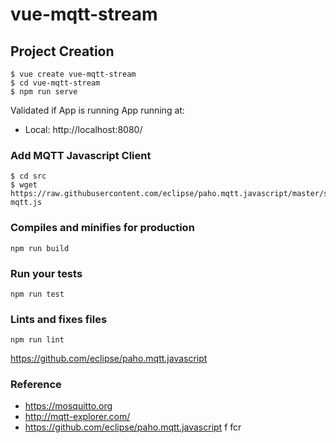 # vue-mqtt-stream

## Project Creation 
```shell
$ vue create vue-mqtt-stream
$ cd vue-mqtt-stream
$ npm run serve
```
Validated if App is running 
 App running at:
  - Local:   http://localhost:8080/ 

### Add MQTT Javascript Client 

```shell
$ cd src 
$ wget https://raw.githubusercontent.com/eclipse/paho.mqtt.javascript/master/src/paho-mqtt.js
```

### Compiles and minifies for production
```
npm run build
```

### Run your tests
```
npm run test
```

### Lints and fixes files
```
npm run lint
```



https://github.com/eclipse/paho.mqtt.javascript

### Reference

* https://mosquitto.org
* http://mqtt-explorer.com/
* https://github.com/eclipse/paho.mqtt.javascript
f fcr


